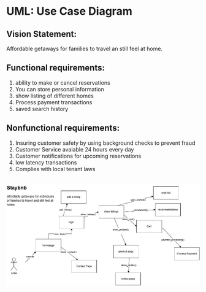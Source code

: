 # UML: Use Case Diagram

## Vision Statement:   
Affordable getaways for families to travel an still feel at home.

## Functional requirements:
1. ability to make or cancel reservations  
2. You can store personal information
3. show listing of different homes 
4. Process payment transactions
5. saved search history

##  Nonfunctional requirements:
1. Insuring customer safety by using background checks to prevent fraud
2. Customer Service avaiable 24 hours every day 
3. Customer notifications for upcoming reservations
4. low latency transactions 
5. Complies with local tenant laws  
## 
  



![image](./Staybnb.jpg)





